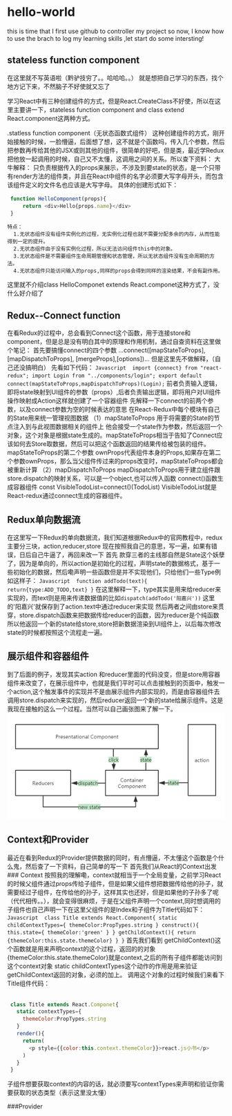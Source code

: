 # hello-world
this is time that I first use github to controller my project
so now, I know how to use the brach to log my learning skills ,let start do some intersting!

## stateless function component
在这里就不写英语啦（黔驴技穷了。。哈哈哈。。）
就是想把自己学习的东西，找个地方记下来，不然脑子不好使就又忘了

学习React中有三种创建组件的方式，但是React.CreateClass不好使，所以在这里主要讲一下，stateless function component and class extend React.component这两种方式。

.statless function component（无状态函数式组件）
  这种创建组件的方式，刚开始接触的时候，一脸懵逼，后面想了想，这不就是个函数吗，传入几个参数，然后把参数再传给其他的JSX或则其他的组件，很简单的好吧，但是类，最近学Redux把他放一起调用的时候，自己又不太懂，这调用之间的关系。所以查下资料：
   大牛解释：
    只负责根据传入的props来展示，不涉及到要state的状态，是一个只带有render方法的组件类，并且在React中组件的名字必须要大写字母开头，而包含该组件定义的文件名也应该是大写字母。
    具体的创建形式如下：
   ``` Javascript 
    function HelloComponent(props){
        return <div>Hello{props.name}</div>
    }
   ```
    特点：
      1.无状态组件没有组件实例化的过程，无实例化过程也就不需要分配多余的内存，从而性能得到一定的提升。
      2.无状态组件由于没有实例化过程，所以无法访问组件this中的对象。
      3.无状态组件是不需要组件生命周期管理和状态管理，所以无状态组件没有生命周期的方法。
      4.无状态组件只能访问输入的props,同样的props会得到同样的渲染结果，不会有副作用。

这里就不介绍class HelloComponet extends React.componet这种方式了，没什么好介绍了


## Redux--Connect function 
  在看Redux的过程中，总会看到Connect这个函数，用于连接store和component，但是总是没有明白其中的原理和作用机制，通过自查资料在这里做个笔记：
    首先要搞懂connect的四个参数
      ...connect([mapStateToProps], [mapDispatchToProps], [mergeProps],[options])...
      但是这里先不做解释，（自己还没搞明白）
      先看如下代码：
     ``` Javascript 
        import {connect} from "react-redux";
        import Login from "../components/login";
        export default connect(mapStateToProps,mapDispatchToProps)(Login);
     ```
     前者负责输入逻辑，即将state映射到UI组件的参数（props）,后者负责输出逻辑，即将用户对UI组件操作映射成Action这样就创建了一个容器组件
        先解释一下connect的前两个参数，以及connect参数为空的时候表达的意思
            在React-Redux中每个模块有自己的State用来统一管理视图数据
         （1）mapStateToProps 用于将需要的State的节点注入到与此视图数据相关的组件上
         他会接受一个state作为参数，然后返回一个对象，这个对象是根据state生成的。mapStateToProps相当于告知了Connect应该如何去Store取数据，然后可以把这个函数返回的结果传给被包装的组件。
         mapStateToProps的第二个参数 ownProps代表组件本身的Props,如果存在第二个参数ownProps，那么当父组件传过来的props改变时，mapStateToProps都会被重新计算
         （2）mapDispatchToProps
         mapDispatchToProps用于建立组件跟store.dispatch的映射关系，可以是一个object,也可以传入函数
          connect()函数生成容器组件
            const VisibleTodoList=connect()(TodoList)
            VisibleTodoList就是React-redux通过connect生成的容器组件。
            
## Redux单向数据流
  在这里写一下Redux的单向数据流，我们知道根据Redux中的官网教程中，redux主要分三块，action,reducer,store
    现在按照我自己的意思，写一遍，如果有错误，日后自己牛逼了，再回来改一下
    首先 款穿三者的主线那自然是State这个妖孽了，因为是单向的，所以action是初始化的过程，声明state的数据格式，基于一些初始化的数据，然后嘞声明一些函数但是并不实现他们，只给他们一些Type例如这样子：
     ``` Javascript 
      function addTodo(text){
        return{type:ADD_TODO,text}
      }
    ```
    在这里解释一下，type其实是用来给reducer来实现的，而text则是用来传递数据值的比如`dispatch(addTodo('阳嘉兴'))`
    这里的'阳嘉兴'就保存到了action.text中通过reducer来实现
    然后两者之间由store来贯穿，store.dispatch函数来把数据传给reducer的函数，因为reducer是个纯函数所以他返回一个新的state给store,store把新数据渲染到UI组件上，以后每次修改state的时候都按照这个流程走一遍。
    
## 展示组件和容器组件
  到了后面的例子，发现其实action 和reducer里面的代码没变，但是store用容器组件来改变了，在展示组件中，也就是我们平时可以点击接触到的页面中，触发一个action,这个触发事件的实现并不是由展示组件内部实现的，而是由容器组件去调用store.dispatch来实现的，然后reducer返回一个新的state给展示组件。这是我现在接触的这么一个过程。当然可以自己画张图来了解一下。
   ![](https://github.com/yangjiaxing123/hello-world/blob/Redux-connect-function-introduction/%E5%BE%AE%E4%BF%A1%E5%9B%BE%E7%89%87_20190109150014.png?raw=true)
   
## Context和Provider
最近在看到Redux的Provider提供数据的同时，有点懵逼，不太懂这个函数是个什么鬼，然后查了一下资料，自己简单的写一下
  首先我们从React的Context出发
    ### Context
      按照我的理解嘞，context就相当于一个全局变量，之前学习React的时候父组件通过props传给子组件，但是如果父组件想把数据传给他的孙子，就需要经过子组件，在传给他的孙子，这样其实也还好，但是如果他的子孙多了呢（代代相传。。），就会变得很麻烦，于是在父组件声明一个context,同时想调用的子组件也自己声明一下在这里父组件的是Index和子组件为Title代码如下：
      ``` Javascript 
      class Title extends React.Component{
        static childContextTypes={
          themeColor:PropTypes.string
        }
        construct(){
          this.state={
            themeColor:'green'
          }
        }
        getChildContext(){
          return {themeColor:this.state.themeColor}
        }
      }
    ```
    首先我们看到 getChildContext()这个函数就是用来声明context的这个过程，返回的的对象{themeColor:this.state.themeColor}就是context,之后的所有子组件都能访问到这个context对象
    static childContextTypes这个动作的作用是用来验证getChildContext返回的对象，必须的加上。
    调用这个对象的过程时候我们来看下Title组件代码：
   ``` Javascript 
    
    class Title extends React.Componet{
      static contextTypes={
        themeColor:PropTypes.string
      }
      render(){
        return(
          <p style={{color:this.context.themeColor}}>react.js小书</p>
        )
      }
    }
  
  ```
  
  子组件想要获取context的内容的话，就必须要写contextTypes来声明和验证你需要获取的状态类型（表示这里没太懂）
   
   ###Provider
    


      
  
    

